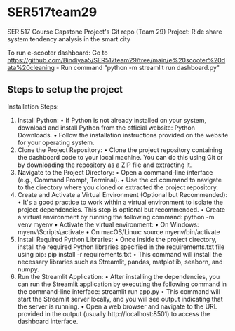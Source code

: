 # SER517team29
SER 517 Course Capstone Project's Git repo (Team 29)
Project: Ride share system tendency analysis in the smart city

To run e-scooter dashboard:
Go to https://github.com/Bindiyaa5/SER517team29/tree/main/e%20scooter%20data%20cleaning - Run command "python -m streamlit run dashboard.py"


## Steps to setup the project

Installation Steps:
1.	Install Python:
•	If Python is not already installed on your system, download and install Python from the official website: Python Downloads.
•	Follow the installation instructions provided on the website for your operating system.
2.	Clone the Project Repository:
•	Clone the project repository containing the dashboard code to your local machine. You can do this using Git or by downloading the repository as a ZIP file and extracting it.
3.	Navigate to the Project Directory:
•	Open a command-line interface (e.g., Command Prompt, Terminal).
•	Use the cd command to navigate to the directory where you cloned or extracted the project repository.
4.	Create and Activate a Virtual Environment (Optional but Recommended):
•	It's a good practice to work within a virtual environment to isolate the project dependencies. This step is optional but recommended.
•	Create a virtual environment by running the following command:
python -m venv myenv 
•	Activate the virtual environment:
•	On Windows: myenv\Scripts\activate
•	On macOS/Linux: source myenv/bin/activate
5.	Install Required Python Libraries:
•	Once inside the project directory, install the required Python libraries specified in the requirements.txt file using pip:
pip install -r requirements.txt 
•	This command will install the necessary libraries such as Streamlit, pandas, matplotlib, seaborn, and numpy.
6.	Run the Streamlit Application:
•	After installing the dependencies, you can run the Streamlit application by executing the following command in the command-line interface:
streamlit run app.py 
•	This command will start the Streamlit server locally, and you will see output indicating that the server is running.
•	Open a web browser and navigate to the URL provided in the output (usually http://localhost:8501) to access the dashboard interface.


